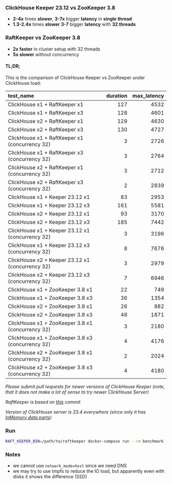 ### ClickHouse Keeper 23.12 vs ZooKeeper 3.8

- **2-4x** times **slower**, **3-7x** bigger **latency** in **single thread**
- **1.3-2.4x** times **slower** **3-7** bigger **latency** with **32 threads**

### RaftKeeper vs ZooKeeper 3.8

- **2x faster** in cluster setup with 32 threads
- **5x slower** without concurrency

#### TL;DR;

This is the comparison of ClickHouse Keeper vs ZooKeeper under ClickHouse load:

| test_name | duration | max_latency |
|:-|-:|-:|
| ClickHouse x1 + RaftKeeper x1 | 127 | 4532 |
| ClickHouse x1 + RaftKeeper x3 | 128 | 4601 |
| ClickHouse x2 + RaftKeeper x1 | 129 | 4630 |
| ClickHouse x2 + RaftKeeper x3 | 130 | 4727 |
| ClickHouse x1 + RaftKeeper x1 (concurrency 32) | 3 | 2726 |
| ClickHouse x1 + RaftKeeper x3 (concurrency 32) | 3 | 2764 |
| ClickHouse x2 + RaftKeeper x1 (concurrency 32) | 3 | 2712 |
| ClickHouse x2 + RaftKeeper x3 (concurrency 32) | 2 | 2839 |
| ClickHouse x1 + Keeper 23.12 x1 | 83 | 2953 |
| ClickHouse x1 + Keeper 23.12 x3 | 161 | 5581 |
| ClickHouse x2 + Keeper 23.12 x1 | 93 | 3170 |
| ClickHouse x2 + Keeper 23.12 x3 | 185 | 7442 |
| ClickHouse x1 + Keeper 23.12 x1 (concurrency 32) | 3 | 3196 |
| ClickHouse x1 + Keeper 23.12 x3 (concurrency 32) | 8 | 7676 |
| ClickHouse x2 + Keeper 23.12 x1 (concurrency 32) | 3 | 2979 |
| ClickHouse x2 + Keeper 23.12 x3 (concurrency 32) | 7 | 6946 |
| ClickHouse x1 + ZooKeeper 3.8 x1 | 22 | 749 |
| ClickHouse x1 + ZooKeeper 3.8 x3 | 36 | 1354 |
| ClickHouse x2 + ZooKeeper 3.8 x1 | 26 | 882 |
| ClickHouse x2 + ZooKeeper 3.8 x3 | 48 | 1871 |
| ClickHouse x1 + ZooKeeper 3.8 x1 (concurrency 32) | 3 | 2180 |
| ClickHouse x1 + ZooKeeper 3.8 x3 (concurrency 32) | 4 | 4176 |
| ClickHouse x2 + ZooKeeper 3.8 x1 (concurrency 32) | 2 | 2024 |
| ClickHouse x2 + ZooKeeper 3.8 x3 (concurrency 32) | 4 | 4180 |

*Please submit pull requests for newer versions of ClickHouse Keeper (note, that it does not make a lot of sense to try newer ClickHouse Server)*

*RaftKeeper is based on [this](https://github.com/JDRaftKeeper/RaftKeeper/commit/163f3481ac80c4245f1ae2a103aef9f81d782a0a) commit*

*Version of ClickHouse server is 23.4 everywhere (since only it has [InMemory data parts](https://github.com/ClickHouse/ClickHouse/pull/49429))*

### Run

```sh
RAFT_KEEPER_BIN=/path/to/raftkeeper docker-compose run --rm benchmark
```

### Notes

- we cannot use `network_mode=host` since we need DNS
- we may try to use tmpfs to reduce the IO load, but apparently even with disks it shows the difference (SSD)

